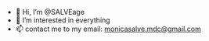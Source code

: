- 👋 Hi, I’m @SALVEage
- 👀 I’m interested in everything
- 📫 contact me to my email: monicasalve.mdc@gmail.com

<!---
SALVEage/SALVEage is a ✨ special ✨ repository because its `README.md` (this file) appears on your GitHub profile.
You can click the Preview link to take a look at your changes.
--->
